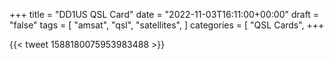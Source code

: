 +++
title = "DD1US QSL Card"
date = "2022-11-03T16:11:00+00:00"
draft = "false"
tags = [
    "amsat",
    "qsl",
    "satellites",
]
categories = [
    "QSL Cards",
+++

{{< tweet 1588180075953983488 >}}
<br>
